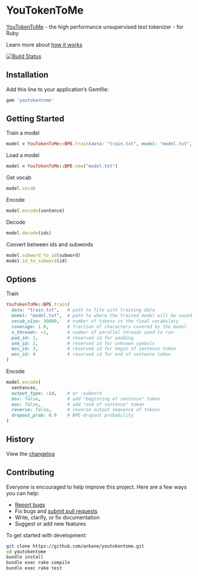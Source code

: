# YouTokenToMe

[YouTokenToMe](https://github.com/VKCOM/YouTokenToMe) - the high performance unsupervised text tokenizer - for Ruby

Learn more about [how it works](https://medium.com/@vktech/youtokentome-a-tool-for-quick-text-tokenization-from-the-vk-team-aa6341215c5a)

[![Build Status](https://travis-ci.org/ankane/youtokentome.svg?branch=master)](https://travis-ci.org/ankane/youtokentome)

## Installation

Add this line to your application’s Gemfile:

```ruby
gem 'youtokentome'
```

## Getting Started

Train a model

```ruby
model = YouTokenToMe::BPE.train(data: "train.txt", model: "model.txt", vocab_size: 30000)
```

Load a model

```ruby
model = YouTokenToMe::BPE.new("model.txt")
```

Get vocab

```ruby
model.vocab
```

Encode

```ruby
model.encode(sentence)
```

Decode

```ruby
model.decode(ids)
```

Convert between ids and subwords

```ruby
model.subword_to_id(subword)
model.id_to_subword(id)
```

## Options

Train

```ruby
YouTokenToMe::BPE.train(
  data: "train.txt",   # path to file with training data
  model: "model.txt",  # path to where the trained model will be saved
  vocab_size: 30000,   # number of tokens in the final vocabulary
  coverage: 1.0,       # fraction of characters covered by the model
  n_threads: -1,       # number of parallel threads used to run
  pad_id: 1,           # reserved id for padding
  unk_id: 2,           # reserved id for unknown symbols
  bos_id: 3,           # reserved id for begin of sentence token
  eos_id: 4            # reserved id for end of sentence token
)
```

Encode

```ruby
model.encode(
  sentences,
  output_type: :id,    # or :subword
  bos: false,          # add "beginning of sentence" token
  eos: false,          # add "end of sentence" token
  reverse: false,      # reverse output sequence of tokens
  dropout_prob: 0.0    # BPE-dropout probability
)
```

## History

View the [changelog](https://github.com/ankane/youtokentome/blob/master/CHANGELOG.md)

## Contributing

Everyone is encouraged to help improve this project. Here are a few ways you can help:

- [Report bugs](https://github.com/ankane/youtokentome/issues)
- Fix bugs and [submit pull requests](https://github.com/ankane/youtokentome/pulls)
- Write, clarify, or fix documentation
- Suggest or add new features

To get started with development:

```sh
git clone https://github.com/ankane/youtokentome.git
cd youtokentome
bundle install
bundle exec rake compile
bundle exec rake test
```

